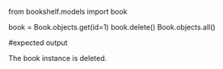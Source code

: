 
from bookshelf.models import book

book = Book.objects.get(id=1)
book.delete()
Book.objects.all()

#expected output

The book instance is deleted.
